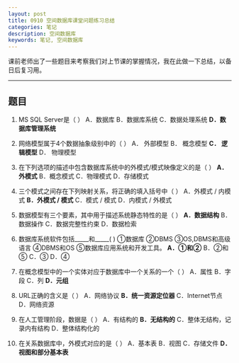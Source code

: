 ```yaml
---
layout: post
title: 0910 空间数据库课堂问题练习总结
categories: 笔记
description: 空间数据库
keywords: 笔记, 空间数据库
---
```


课前老师出了一些题目来考察我们对上节课的掌握情况，我在此做一下总结，以备日后复习用。

------------------------

## 题目

1. MS SQL Server是（ ）
   A．数据库
   B．数据库系统
   C．数据处理系统
   **D．数据库管理系统**

2. 网络模型属于4个数据抽象级别中的（ ）
   A． 外部模型
   B． 概念模型
   **C． 逻辑模型**
   D． 物理模型

3. 在下列选项的描述中包含数据库系统中的外模式/模式映像定义的是（ ）
   **A．外模式**
   B．概念模式
   C．物理模式
   D．存储模式

4. 三个模式之间存在下列映射关系，将正确的填入括号中（ ）
   A．外模式 / 内模式
   **B．外模式 / 模式**
   C．模式 / 模式
   D．内模式 / 外模式

5. 数据模型有三个要素，其中用于描述系统静态特性的是（ ）
   **A．数据结构**
   B．数据操作
   C．数据完整性约束
   D．数据检索

6. 数据库系统软件包括_____和_____(  )
   ①数据库            ②DBMS           ③OS,DBMS和高级语言
   ④DBMS和OS       ⑤数据库应用系统和开发工具。
   **A．①和②**
   B．②和⑤
   C．③
   D．④

7. 在概念模型中的一个实体对应于数据库中一个关系的一个（ ）
   A．属性
   B．字段
   C．列
   **D．元组**

8. URL正确的含义是（ ）
   A．网络协议
   **B．统一资源定位器**
   C．Internet节点
   D．网络资源

9. 在人工管理阶段，数据是（ ）
   A．有结构的
   **B．无结构的**
   C．整体无结构，记录内有结构
   D．整体结构化的

10. 在关系数据库中，外模式对应的是（ ）
   A．基本表
   B．视图 
   C．存储文件
   **D．视图和部分基本表**